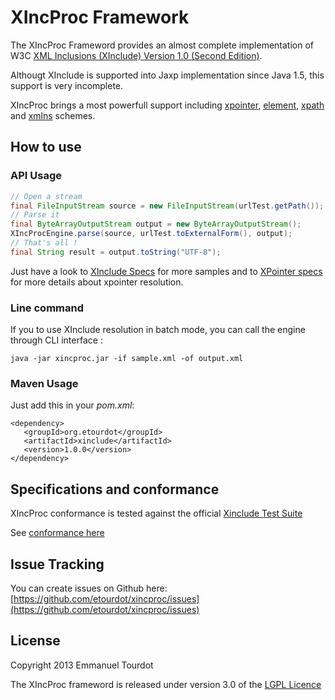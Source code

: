 # XIncProc Framework
The XIncProc Frameword provides an almost complete implementation of W3C [XML Inclusions (XInclude) Version 1.0 (Second Edition)][xinclude].

Althougt XInclude is supported into Jaxp implementation since Java 1.5, this support is very incomplete.

XIncProc brings a most powerfull support including [xpointer][xpointer], [element][element], [xpath][xpath] and [xmlns][xmlns] schemes.

[xinclude]: http://www.w3.org/TR/xinclude/
[xpointer]: http://www.w3.org/TR/xptr-framework/
[element]: http://www.w3.org/TR/xptr-element/
[xpath]: http://www.w3.org/2005/04/xpointer-schemes/xpath
[xmlns]: http://www.w3.org/TR/xptr-xmlns/

## How to use
### API Usage
```java
// Open a stream
final FileInputStream source = new FileInputStream(urlTest.getPath());
// Parse it
final ByteArrayOutputStream output = new ByteArrayOutputStream();
XIncProcEngine.parse(source, urlTest.toExternalForm(), output);
// That's all !
final String result = output.toString("UTF-8");
```
Just have a look to [XInclude Specs](xinclude/specs/org/etourdot/xincproc/xinclude/api/Api.html) for more samples
and to [XPointer specs](xpointer/specs/org/etourdot/xincproc/xpointer/Xpointer.html) for more details about xpointer resolution.


### Line command
If you to use XInclude resolution in batch mode, you can call the engine through CLI interface :

    java -jar xincproc.jar -if sample.xml -of output.xml

### Maven Usage
Just add this in your *pom.xml*:

    <dependency>
       <groupId>org.etourdot</groupId>
       <artifactId>xinclude</artifactId>
       <version>1.0.0</version>
    </dependency>

## Specifications and conformance
XIncProc conformance is tested against the official [Xinclude Test Suite](http://www.w3.org/XML/Test/XInclude/)

See [conformance here](xinclude/specs/org/etourdot/xincproc/xinclude/testsuite/TestSuite.html)

## Issue Tracking
You can create issues on Github here: [https://github.com/etourdot/xincproc/issues](https://github.com/etourdot/xincproc/issues)

## License
Copyright 2013 Emmanuel Tourdot

The XIncProc frameword is released under version 3.0 of the [LGPL Licence](http://opensource.org/licenses/lgpl-3.0.html)